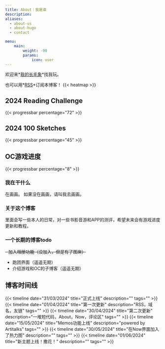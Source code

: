 ```yaml
---
title: About｜我是谁
description: 
aliases:
  - about-us
  - about-hugo
  - contact

menu:
    main: 
        weight: -90
        params:
            icon: user
---
```

欢迎来*[我的长毛象](https://bgme.bid/@HennZaiTennshou)*找我玩。

也可以用*[RSS](/index.xml)*订阅本博客！
{{< heatmap >}}
## 2024 Reading Challenge
{{< progressbar percentage="72" >}}
## 2024 100 Sketches
{{< progressbar percentage="45" >}}

## OC游戏进度
{{< progressbar percentage="8" >}}

### 我在干什么
在画画。
如果没在画画，请叫我去画画。

### 关于这个博客
里面会写一些本人的日常，对一些书影音游和APP的测评，希望未来会有游戏进度更新和教程。

### 一个长期的博客todo
~~- 加入相册功能（没加入，但是有了图床）~~
- 跑团界面（遥遥无期）
- 介绍游戏和OC的子博客（遥遥无期）

## 博客时间线

 {{< timeline date="31/03/2024" title="正式上线" description="" tags=""  >}}
 {{< timeline date="01/04/2024" title="第一次更新" description="RSS，域名，友链" tags=""  >}}
 {{< timeline date="30/04/2024" title="第二次更新" description="一堆短代码，About，Now，评论区" tags=""  >}}
 {{< timeline date="15/05/2024" title="Memos功能上线" description="powered by Artitalks" tags=""  >}}
 {{< timeline date="30/05/2024" title="在Now界面加入了热力图" description="" tags=""  >}}
 {{< timeline date="01/06/2024" title="新主题上线！撒花！" description="" tags=""  >}}
